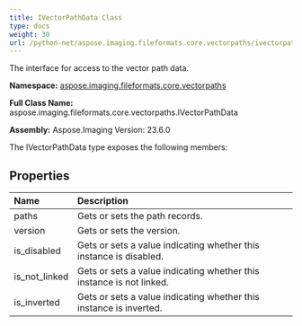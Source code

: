 ```yaml
---
title: IVectorPathData Class
type: docs
weight: 30
url: /python-net/aspose.imaging.fileformats.core.vectorpaths/ivectorpathdata/
---
```


The interface for access to the vector path data.

**Namespace:** [aspose.imaging.fileformats.core.vectorpaths](/imaging/python-net/aspose.imaging.fileformats.core.vectorpaths/)

**Full Class Name:** aspose.imaging.fileformats.core.vectorpaths.IVectorPathData

**Assembly:**  Aspose.Imaging Version: 23.6.0

The IVectorPathData type exposes the following members:
## **Properties**
|**Name**|**Description**|
| :- | :- |
|paths|Gets or sets the path records.|
|version|Gets or sets the version.|
|is_disabled|Gets or sets a value indicating whether this instance is disabled.|
|is_not_linked|Gets or sets a value indicating whether this instance is not linked.|
|is_inverted|Gets or sets a value indicating whether this instance is inverted.|
